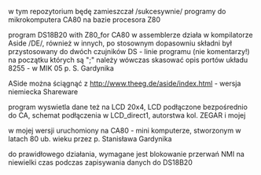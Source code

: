 w tym repozytorium będę zamieszczał /sukcesywnie/ programy do mikrokomputera CA80 na bazie procesora Z80
 
 program DS18B20 with Z80_for CA80 w assemblerze działa w kompilatorze Aside /DE/, również w innych, po stosownym dopasowniu składni
był przystosowany do dwóch czujników DS - linie programu (nie komentarzy!) na początku których są ";" należy wówczas skasować
opis portów układu 8255 - w MIK 05 p. S. Gardynika

ASide można ściągnąć z
http://www.theeg.de/aside/index.html - wersja niemiecka Shareware

program wyswietla dane też na LCD 20x4, LCD podłączone bezpośrednio do CA, schemat podłączenia w LCD_direct1, autorstwa kol. ZEGAR i mojej 

w mojej wersji uruchomiony na CA80 - mini komputerze, stworzonym w latach 80 ub. wieku przez p. Stanisława Gardynika

do prawidłowego działania, wymagane jest blokowanie przerwań NMI na niewielki czas podczas zapisywania danych do DS18B20


